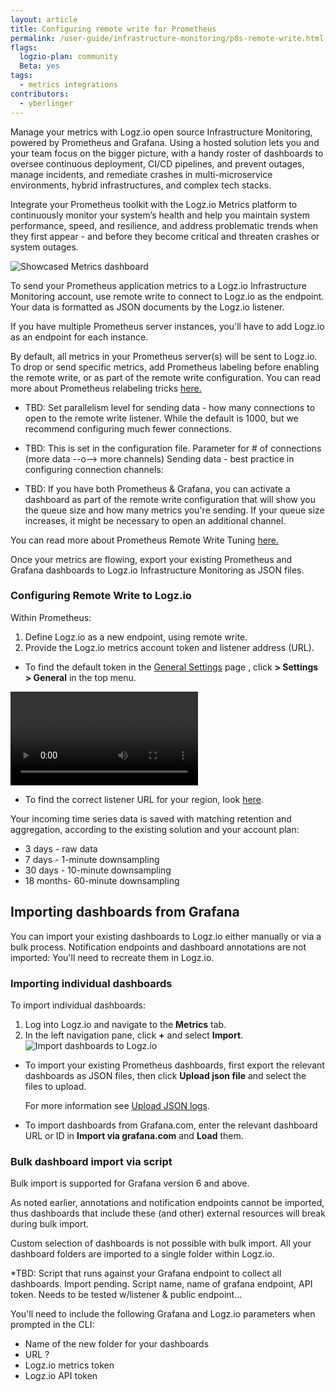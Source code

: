 ```yaml
---
layout: article
title: Configuring remote write for Prometheus
permalink: /user-guide/infrastructure-monitoring/p8s-remote-write.html
flags:
  logzio-plan: community
  Beta: yes
tags:
  - metrics integrations
contributors:
  - yberlinger
---
```

Manage your metrics with Logz.io open source Infrastructure Monitoring, powered by Prometheus and Grafana.  Using a hosted solution lets you and your team focus on the bigger picture, with a handy roster of dashboards to oversee continuous deployment, CI/CD pipelines, and prevent outages, manage incidents, and remediate crashes in multi-microservice environments, hybrid infrastructures, and complex tech stacks.

Integrate your Prometheus toolkit with the Logz.io Metrics platform to continuously monitor your system’s health and help you maintain system performance, speed, and resilience, and address problematic trends when they first appear - and before they become critical and threaten crashes or system outages.

![Showcased Metrics dashboard](https://dytvr9ot2sszz.cloudfront.net/logz-docs/grafana/metrics-intro.png)

To send your Prometheus application metrics to a Logz.io Infrastructure Monitoring account, use remote write to connect to Logz.io as the endpoint. Your data is formatted as JSON documents by the Logz.io listener. 

If you have multiple Prometheus server instances, you'll have to add Logz.io as an endpoint for each instance. 

By default, all metrics in your Prometheus server(s) will be sent to Logz.io. To drop or send specific metrics, add Prometheus labeling before enabling the remote write, or as part of the remote write configuration. You can read more about Prometheus relabeling tricks <a href ="https://medium.com/quiq-blog/prometheus-relabeling-tricks-6ae62c56cbda" target="_blank">here. <i class="fas fa-external-link-alt"></i> </a> 

* TBD: Set parallelism level for sending data - how many connections to open to the remote write listener. While the default is 1000, but we recommend configuring much fewer connections. 

* TBD: This is set in the configuration file. Parameter for # of connections (more data --o--> more channels)
  Sending data - best practice in configuring connection channels: 

* TBD: If you have both Prometheus & Grafana, you can activate a dashboard as part of the remote write configuration that will show you the queue size and how many metrics you're sending. If your queue size increases, it might be necessary to open an additional channel. 

You can read more about Prometheus Remote Write Tuning <a href ="https://prometheus.io/docs/practices/remote_write/" target="_blank">here. <i class="fas fa-external-link-alt"></i> </a> 

Once your metrics are flowing, export your existing Prometheus and Grafana dashboards to Logz.io Infrastructure Monitoring as JSON files.  


### Configuring Remote Write to Logz.io


Within Prometheus:

1. Define Logz.io as a new endpoint, using remote write.
2. Provide the Logz.io metrics account token and listener address (URL).

  - To find the default token in the [General Settings](https://app.logz.io/#/dashboard/settings/general) page , click **<i class="li li-gear"></i> > Settings > General** in the top menu.

<video autoplay loop>
    <source src="https://dytvr9ot2sszz.cloudfront.net/logz-docs/grafana-videos/p8sgo-to-acct_settings2.mp4" type="video/mp4"/>
</video>

  - To find the correct listener URL for your region, look [here](/user-guide/log-shipping/listener-ip-addresses.html). 

Your incoming time series data is saved with matching retention and aggregation, according to the existing solution and your account plan:

  - 3 days - raw data
  - 7 days - 1-minute downsampling
  - 30 days - 10-minute downsampling
  - 18 months- 60-minute downsampling

## Importing dashboards from Grafana
You can import your existing dashboards to Logz.io either manually or via a bulk process. 
Notification endpoints and dashboard annotations are not imported: You'll need to recreate them in Logz.io.

### Importing individual dashboards

To import individual dashboards: 

1. Log into Logz.io and navigate to the **Metrics** tab.
2. In the left navigation pane, click **+** and select **Import**.
![Import dashboards to Logz.io](https://dytvr9ot2sszz.cloudfront.net/logz-docs/grafana/p8simport-dashboards.png)

  - To import your existing Prometheus dashboards, first export the relevant dashboards as JSON files, then click **Upload json file** and select the files to upload. 
    
    For more information see [Upload JSON logs]({{site.baseurl}}/user-guide/shipping/log-sources/json-uploads.html). 
  - To import dashboards from Grafana.com, enter the relevant dashboard URL or ID in **Import via grafana.com** and **Load** them. 

### Bulk dashboard import via script 

Bulk import is supported for Grafana version 6 and above.

As noted earlier, annotations and notification endpoints cannot be imported, thus dashboards that include these (and other) external resources will break during bulk import.

Custom selection of dashboards is not possible with bulk import. All your dashboard folders are imported to a single folder within Logz.io.

*TBD: Script that runs against your Grafana endpoint to collect all dashboards. Import pending.
Script name, name of grafana endpoint, API token. Needs to be tested w/listener & public endpoint...

You'll need to include the following Grafana and Logz.io parameters when prompted in the CLI: 

* Name of the new folder for your dashboards
* URL ? 
* Logz.io metrics token
* Logz.io API token
